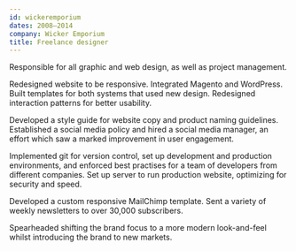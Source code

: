 ```yaml
---
id: wickeremporium
dates: 2008–2014
company: Wicker Emporium
title: Freelance designer
---
```


Responsible for all graphic and web design, as well as project management.

Redesigned website to be responsive. Integrated Magento and WordPress. Built templates for both systems that used new design. Redesigned interaction patterns for better usability.

Developed a style guide for website copy and product naming guidelines. Established a social media policy and hired a social media manager, an effort which saw a marked improvement in user engagement.

Implemented git for version control, set up development and production environments, and enforced best practises for a team of developers from different companies. Set up server to run production website, optimizing for security and speed.

Developed a custom responsive MailChimp template. Sent a variety of weekly newsletters to over 30,000 subscribers.

Spearheaded shifting the brand focus to a more modern look-and-feel whilst introducing the brand to new markets.
